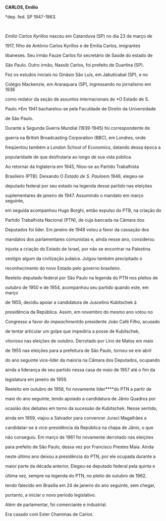 **CARLOS, Emílio**



\*dep. fed. SP 1947-1963.



 



*Emílio Carlos Kyrillos* nasceu em Catanduva (SP) no dia 23 de março de

1917, filho de Antônio Carlos Kyrillos e de Emília Carlos, imigrantes

libaneses. Seu irmão Fauze Carlos foi secretário de Saúde do estado de

São Paulo. Outro irmão, Nassib Carlos, foi prefeito de Duartina (SP).



Fez os estudos iniciais no Ginásio São Luís, em Jabuticabal (SP), e no

Colégio Mackenzie, em Araraquara (SP), ingressando no jornalismo em 1936

como redator da seção de assuntos internacionais de *O Estado de S.

Paulo.*Em 1941 bacharelou-se pela Faculdade de Direito da Universidade

de São Paulo.



Durante a Segunda Guerra Mundial (1939-1945) foi correspondente de

guerra na British Broadcasting Corporation (BBC), em Londres, onde

freqüentou também a London School of Economics, datando dessa época a

popularidade de que desfrutaria ao longo de sua vida pública.



Ao retornar da Inglaterra em 1945, filiou-se ao Partido Trabalhista

Brasileiro (PTB). Deixando O *Estado de S. Paulo*em 1946, elegeu-se

deputado federal por seu estado na legenda desse partido nas eleições

suplementares de janeiro de 1947. Assumindo o mandato em março seguinte,

em seguida acompanhou Hugo Borghi, então expulso do PTB, na criação do

Partido Trabalhista Nacional (PTN), de cuja bancada na Câmara dos

Deputados foi líder. Em janeiro de 1948 votou a favor da cassação dos

mandatos dos parlamentares comunistas e, ainda nesse ano, considerou

injusta a criação do Estado de Israel, por não se encontrar na Palestina

vestígio algum da civilização judaica. Julgou também precipitado o

reconhecimento do novo Estado pelo governo brasileiro.



Reeleito deputado federal por São Paulo na legenda do PTN nos pleitos de

outubro de 1950 e de 1954, acompanhou seu partido quando este, em março

de 1955, decidiu apoiar a candidatura de Juscelino Kubitschek à

presidência da República. Assim, em novembro do mesmo ano votou no

Congresso a favor do *impeachment*do presidente João Café Filho, acusado

de tentar articular um golpe que impediria a posse de Kubitschek,

vitorioso nas eleições de outubro. Derrotado por Lino de Matos em maio

de 1955 nas eleições para a prefeitura de São Paulo, tornou-se em abril

do ano seguinte vice-líder da maioria na Câmara dos Deputados, ocupando

ainda a liderança de seu partido nessa casa de maio de 1957 até o fim da

legislatura em janeiro de 1959.



Reeleito em outubro de 1958, foi novamente líder****do PTN a partir de

maio do ano seguinte, tendo apoiado a candidatura de Jânio Quadros por

ocasião dos debates em torno da sucessão de Kubitschek. Nesse sentido,

ainda em 1959, viajou a Salvador para convencer Juraci Magalhães a

candidatar-se à vice-presidência da República na chapa de Jânio, o que

não conseguiu. Em março de 1961 foi novamente derrotado nas eleições

para prefeito de São Paulo, dessa vez por Francisco Prestes Maia. Ainda

neste último ano deixou a presidência do PTN, por ele ocupada durante a

maior parte da década anterior, Elegeu-se deputado federal pela quinta e

última vez, sempre na legenda do PTN, no pleito de outubro de 1962,

tendo falecido em Brasília em 24 de janeiro do ano seguinte, sem chegar,

portanto, a iniciar o novo período legislativo.



Além de parlamentar, foi comerciante e industrial.



Era casado com Ester Chammas de Carlos.



 



 



